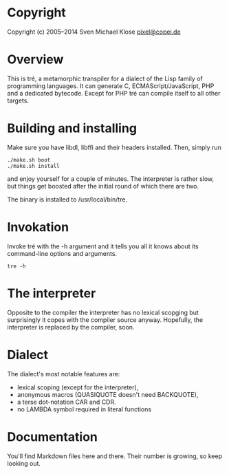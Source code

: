 # Copyright

Copyright (c) 2005–2014 Sven Michael Klose <pixel@copei.de>

# Overview

This is tré, a metamorphic transpiler for a dialect of the Lisp
family of programming languages.  It can generate C,
ECMAScript/JavaScript, PHP and a dedicated bytecode.  Except for
PHP tré can compile itself to all other targets.

# Building and installing

Make sure you have libdl, libffi and their headers installed.
Then, simply run

```
./make.sh boot
./make.sh install
```

and enjoy yourself for a couple of minutes.  The interpreter
is rather slow, but things get boosted after the initial round
of which there are two.  

The binary is installed to /usr/local/bin/tre.


# Invokation

Invoke tré with the -h argument and it tells you all it knows
about its command-line options and arguments.

```
tre -h
```


# The interpreter

Opposite to the compiler the interpreter has no lexical scopging
but surprisingly it copes with the compiler source anyway.
Hopefully, the interpreter is replaced by the compiler, soon.


# Dialect

The dialect's most notable features are:

- lexical scoping (except for the interpreter),
- anonymous macros (QUASIQUOTE doesn't need BACKQUOTE),
- a terse dot-notation CAR and CDR.
- no LAMBDA symbol required in literal functions


# Documentation

You'll find Markdown files here and there.  Their number is growing,
so keep looking out.
